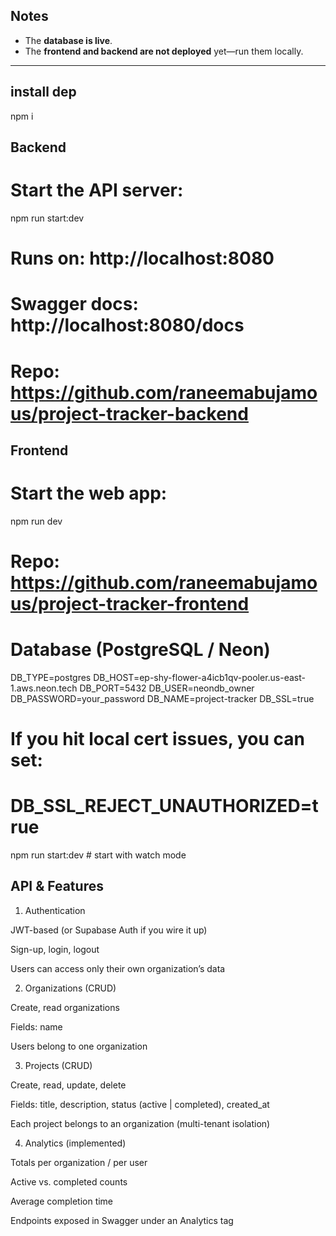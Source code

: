 ## Notes

- The **database is live**.
- The **frontend and backend are not deployed** yet—run them locally.

---
## install dep 
npm i 
## Backend

# Start the API server:

npm run start:dev


# Runs on: http://localhost:8080

# Swagger docs: http://localhost:8080/docs

# Repo: https://github.com/raneemabujamous/project-tracker-backend

## Frontend

# Start the web app:

 npm run dev


# Repo: https://github.com/raneemabujamous/project-tracker-frontend



# Database (PostgreSQL / Neon)
DB_TYPE=postgres
DB_HOST=ep-shy-flower-a4icb1qv-pooler.us-east-1.aws.neon.tech
DB_PORT=5432
DB_USER=neondb_owner
DB_PASSWORD=your_password
DB_NAME=project-tracker
DB_SSL=true
# If you hit local cert issues, you can set:
# DB_SSL_REJECT_UNAUTHORIZED=true
npm run start:dev     # start with watch mode


## API & Features
1) Authentication

JWT-based (or Supabase Auth if you wire it up)

Sign-up, login, logout

Users can access only their own organization’s data

2) Organizations (CRUD)

Create, read organizations

Fields: name

Users belong to one organization

3) Projects (CRUD)

Create, read, update, delete

Fields: title, description, status (active | completed), created_at

Each project belongs to an organization (multi-tenant isolation)

4) Analytics (implemented)

Totals per organization / per user

Active vs. completed counts

 Average completion time

Endpoints exposed in Swagger under an Analytics tag